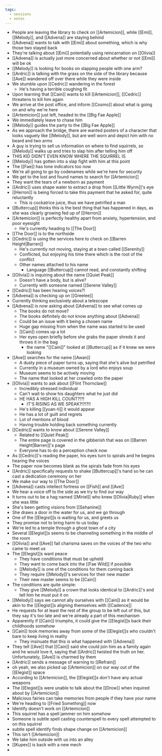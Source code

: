 ```yaml
---
tags:
  - sessions
  - notes
---
```

- People are leaving the library to check on [[Artemicion]], while [[Emi]], [[Melody]], and [[Advena]] are staying behind
- [[Advena]] wants to talk with [[Emi]] about something, which is why those two stayed back
- They're talking about [[Emi]] potentially using reincarnation on [[Olivia]]
- [[Advena]] is actually just more concerned about whether or not [[Emi]] will be ok
- [[Melody]] is looking for books on slapping people with one arm?
- [[Ardric]] is talking with the grass on the side of the library because [[Ave]] wandered off over there while they were inside
- We stumble upon [[Cedric]] wandering in the forest
	- He's having a terrible coughing fit
- Upon learning that [[Cain]] wants to kill [[Artemicion]], [[Cedric]] threatens to kill him again
- We arrive at the post office, and inform [[Cosmo]] about what is going on and why we're here
- [[Artemicion]] just left, headed to the [[Big Fae Apple]]
- We immediately leave to chase him
- [[Melody]] guides the party to the [[Big Fae Apple]]
- As we approach the bridge, there are wanted posters of a character that looks vaguely like [[Melody]], but are well worn and depict him with no beard and two arms
- A guy is trying to sell us information on where to find squirrels, so [[Melody]] walks up and tries to slap him after telling him off
- THIS KID DIDN'T EVEN KNOW WHERE THE SQUIRREL IS
- [[Melody]] has gotten into a slap fight with him at this point
- The [[Fae]] has tone indicators too now
- We're all going to go by codenames while we're here for security
- We get to the lost and found names to search for [[Artemicion]]
- They want the tears of a newborn as payment
- [[Ardric]] uses shape water to extract a drop from [[Little Wyrm]]'s eye
- [[Herron]] is being forced to take this payment that he asked for, quite reluctantly
	- This is cockatrice juice, thus we have petrified a man
- [[Buttercup]] thinks this is the best thing that has happened in days, as she was clearly growing fed up of [[Herron]]
- [[Artemicion]] is perfectly healthy apart from anxiety, hypertension, and poor eyesight
	- He's currently heading to [[The Door]]
- [[The Door]] is to the northside
- [[Cedric]] is using the services here to check on [[Barren Height|Barren]]
	- He's currently not moving, staying at a town called [[Serenity]]
	- Conflicted, but enjoying his time there which is the root of the conflict
	- Other names attached to his name
		- Language [[Buttercup]] cannot read, and constantly shifting
- [[Olivia]] is inquiring about the name [[Quiet Peak]]
	- Doesn't have a body, but is alive?
	- Currently with someone named [[Serene Valley]]
- [[Cedric]] has been hearing voices?!
- [[Advena]] is checking up on [[Greelee]]
- Currently thinking exclusively about a telescope
- [[Advena]] is now asking about [[Advena]] to see what comes up
	- The books do not move?
	- The books definitely do not know anything about [[Advena]]
	- Could be an issue with it being a chosen name
	- Huge gap missing from when the name was started to be used
	- [[Cain]] comes up a lot
	- Her eyes open briefly before she grabs the paper shreds it and throws it in the bag
		- the name "[[Cain]]" looked at [[Buttercup]] as if it knew we were looking
- [[Ave]] searches for the name [[Awan]]
	- A dusty piece of paper turns up, saying that she's alive but petrified
	- Currently in a museum owned by a lord who enjoys soup
	- Museum seems to be actively moving
	- The name that looked at her crawled onto the paper
- [[Olivia]] wants to ask about [[Flint Thornclaw]]
	- Incredibly stressed individual
	- Can't wait to show his daughters what he just did
	- HE HAS A HIGH KILL COUNT?!?!
		- IT'S RISING AS WE SPEAK?!?!?!!
	- He's killing [[yuan-ti]] it would appear
	- He has a lot of guilt and regrets
	- Lot of mentions of blood
	- Having trouble holding back something currently
- [[Cedric]] wants to know about [[Serene Valley]]
	- Related to [[Quiet Peak]]
	- The entire page is covered in the gibberish that was on [[Barren Height|Barren]]'s page
	- Everyone has to do a perception check now
- As [[Cedric]]'s reading the paper, his eyes turn to spirals and he begins hearing the voices
- The paper now becomes blank as the spirals fade from his eyes
- [[Ardric]] specifically requests to shake [[Buttercup]]'s hand so he can cast a dedication ceremony on her
- We make our way to [[The Door]]
- [[Advena]] casts intellect fortress on [[Fish]] and [[Ave]]
- We hear a voice off to the side as we try to find our way
- It turns out to be a hag named [[Miriel]] who knew [[Olivia|Ruby]] when she was little
- She's been getting visions from [[Sehanine]]
- She draws a door in the water for us, and we go through
- One of the [[Elegist]]s is waiting for us, and greets us
- They promise not to bring harm to us today
- We're led to a temple through a ghost town of a city
- Several [[Elegist]]s seems to be channeling something in the middle of the room
- [[Olivia]] and [[Ave]] fail charisma saves on the voices of the two who came to meet us
- The [[Elegist]]s want peace
	- They have conditions that must be upheld
	- They want to come back into the [[Fae Wild]] if possible
	- [[Melody]] is one of the conditions for them coming back
	- They require [[Melody]]'s services for their new master
	- Their new master seems to be [[Cain]]
- The conditions are quite simple:
	- They give [[Melody]] a crown that looks identical to [[Ardric]]'s and tell him he must put it on
- [[Melody]] says we cannot ally ourselves with [[Cain]] as it would be akin to the [[Elegist]]s aligning themselves with [[Cadence]]
- He requests for at least the rest of the group to be left out of this, but they say it's too late and we're already a part of this mechanism
- Apparently if [[Cain]] triumphs, it could give the [[Elegist]]s back their childhoods somehow
- [[Cain]] took memories away from some of the [[Elegist]]s who couldn't bare to keep living in reality
	- They insinuate that this is what happened with [[Advena]]
- They tell [[Ave]] that [[Cain]] said she could join him as a family again and he would love it, saying that [[Ardric]] twisted the truth on her. Unfortunately, [[Ave]] is charmed by them
- [[Ardric]] sends a message of warning to [[Refrain]]
- oh yeah, we also picked up [[Artemicion]] on our way out of the [[Elegist]] space
- According to [[Artemicion]], the [[Elegist]]s don't have any actual weapons
- The [[Elegist]]s were unable to talk about the [[Drow]] when inquired about by [[Artemicion]]
- Malicious fairies can take memories from people if they have your name
- We're heading to [[Fried Something]] now
- Identify doesn't work on [[Artemicion]]
- This squirrel has a spell jammer on him somehow
- Someone is subtle spell casting counterspell to every spell attempted to on this squirrel
- subtle spell identify finds shape change on [[Artemicion]]
- This isn't [[Artemicion]]
- We take him outside with us into an alley
- [[Kupex]] is back with a new mech
- 